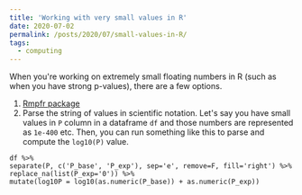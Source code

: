 ```yaml
---
title: 'Working with very small values in R'
date: 2020-07-02
permalink: /posts/2020/07/small-values-in-R/
tags:
  - computing
---
```


When you're working on extremely small floating numbers in R (such as when you have strong p-values), there are a few options.

1. [Rmpfr package](https://cran.r-project.org/web/packages/Rmpfr/index.html)
2. Parse the string of values in scientific notation. Let's say you have small values in `P` column in a dataframe `df` and those numbers are represented as `1e-400` etc. Then, you can run something like this to parse and compute the `log10(P)` value.

```{R}
df %>%
separate(P, c('P_base', 'P_exp'), sep='e', remove=F, fill='right') %>%
replace_na(list(P_exp='0')) %>%
mutate(log10P = log10(as.numeric(P_base)) + as.numeric(P_exp))
```
